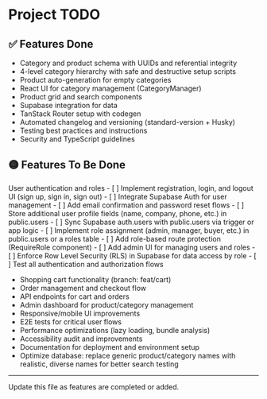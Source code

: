 # Project TODO

## ✅ Features Done

- Category and product schema with UUIDs and referential integrity
- 4-level category hierarchy with safe and destructive setup scripts
- Product auto-generation for empty categories
- React UI for category management (CategoryManager)
- Product grid and search components
- Supabase integration for data
- TanStack Router setup with codegen
- Automated changelog and versioning (standard-version + Husky)
- Testing best practices and instructions
- Security and TypeScript guidelines

## 🟡 Features To Be Done

User authentication and roles - [ ] Implement registration, login, and logout UI (sign up, sign in, sign out) - [ ] Integrate Supabase Auth for user management - [ ] Add email confirmation and password reset flows - [ ] Store additional user profile fields (name, company, phone, etc.) in public.users - [ ] Sync Supabase auth.users with public.users via trigger or app logic - [ ] Implement role assignment (admin, manager, buyer, etc.) in public.users or a roles table - [ ] Add role-based route protection (RequireRole component) - [ ] Add admin UI for managing users and roles - [ ] Enforce Row Level Security (RLS) in Supabase for data access by role - [ ] Test all authentication and authorization flows

- Shopping cart functionality (branch: feat/cart)
- Order management and checkout flow
- API endpoints for cart and orders
- Admin dashboard for product/category management
- Responsive/mobile UI improvements
- E2E tests for critical user flows
- Performance optimizations (lazy loading, bundle analysis)
- Accessibility audit and improvements
- Documentation for deployment and environment setup
- Optimize database: replace generic product/category names with realistic, diverse names for better search testing

---

Update this file as features are completed or added.
